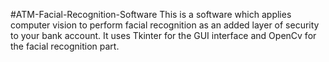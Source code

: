 #ATM-Facial-Recognition-Software
This is a software which applies computer vision to perform facial recognition as an added layer of security to your bank account. It uses Tkinter for the GUI interface and OpenCv for the facial recognition part.
